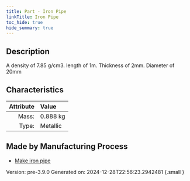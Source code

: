 ```yaml
---
title: Part - Iron Pipe
linkTitle: Iron Pipe
toc_hide: true
hide_summary: true
---
```


## Description
A density of 7.85 g/cm3. length of 1m. Thickness of 2mm. Diameter of 20mm

## Characteristics

| Attribute      | Value |
|--------:|:------|
|Mass:|0.888 kg|
|Type:|Metallic|

## Made by Manufacturing Process

- [Make iron pipe](/docs/definitions/process/make-iron-pipe)



Version: pre-3.9.0 Generated on: 2024-12-28T22:56:23.2942481
{.small }

